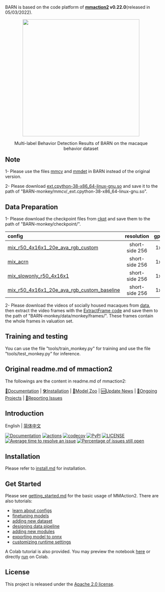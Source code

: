 BARN is based on the code platform of **[mmaction2](https://github.com/open-mmlab/mmaction2) v0.22.0**(released in 05/03/2022). 

<div align="center">
  <div style="float:left;margin-right:10px;">
  <img src="https://drive.google.com/file/d/1YcNibr-pI67IHJ880mK6TA8lmWteAeKg/view?usp=share_link" width="380px"><br>
    <p style="font-size:1.5vw;">Multi-label Behavior Detection Results of BARN on the macaque behavior dataset</p>
  </div>
</div>


## Note

1- Please use the files [mmcv](https://github.com/BertonYang18/BARN-monkey/tree/main/mmcv) and [mmdet](https://github.com/BertonYang18/BARN-monkey/tree/main/mmdet) in BARN instead of the original version.

2- Please download [ext.cpython-38-x86_64-linux-gnu.so](https://drive.google.com/file/d/1fgIpmBsJdoVywg6Ax_8QenBmSFdi2nA0/view?usp=sharing) and save it to the path of "BARN-monkey/mmcv/_ext.cpython-38-x86_64-linux-gnu.so".


## Data Preparation

1- Please download the checkpoint files from [ckpt](https://drive.google.com/file/d/1xDomKg2tJFlZzPDJZRcWA-92MKK0whcO/view?usp=sharing) and save them to the path of "BARN-monkey/checkpoint/".

|config | resolution | gpus | backbone |pretrain| mAP(%) | gpu_mem(MB) | ckpt |
|:--|:--:|:--:|:--:|:--:|:--:|:--:|:--:|
|[mix_r50_4x16x1_20e_ava_rgb_custom](https://github.com/BertonYang18/BARN-monkey/tree/main/configs/detection/monkey) |short-side 256|1x3| SlowFast | ava v2.1 | 58.8 | 24220 | BARN_monkey_58.8.pth |
|[mix_acrn](https://github.com/BertonYang18/BARN-monkey/tree/main/configs/detection/monkey) |short-side 256|1x3| SlowFast | ava v2.1 | 56.97 | 24220 | ACRN_56.97.pth |
|[mix_slowonly_r50_4x16x1](https://github.com/BertonYang18/BARN-monkey/tree/main/configs/detection/monkey) |short-side 256|1x3| SlowOnly | ava v2.1 | 56.72 | 24220 | slowonly_56.72.pth |
|[mix_r50_4x16x1_20e_ava_rgb_custom_baseline](https://github.com/BertonYang18/BARN-monkey/tree/main/configs/detection/monkey) |short-side 256|1x3| SlowFast | ava v2.1 | 56.03 | 24220 | baseline_56.03.pth |


2- Please download the videos of socially housed macaques from [data](https://drive.google.com/file/d/1js0rWrHFzt_7M6A3w2eD9NBVJjhH6QBM/view?usp=sharing), then extract the video frames with the [ExtractFrame code](https://github.com/BertonYang18/BARN-monkey/blob/main/data/monkey/extract_monkey_frames.sh) and save them to the path of "BARN-monkey/data/monkey/frames/". These frames contain the whole frames in valuation set.

## Training and testing

You can use the file "tools/train_monkey.py" for training and use the file "tools/test_monkey.py" for inference.

## Original readme.md of mmaction2
The followings are the content in readme.md of mmaction2:

[📘Documentation](https://mmaction2.readthedocs.io/en/latest/) |
[🛠️Installation](https://mmaction2.readthedocs.io/en/latest/install.html) |
[👀Model Zoo](https://mmaction2.readthedocs.io/en/latest/modelzoo.html) |
[🆕Update News](https://mmaction2.readthedocs.io/en/latest/changelog.html) |
[🚀Ongoing Projects](https://github.com/open-mmlab/mmaction2/projects) |
[🤔Reporting Issues](https://github.com/open-mmlab/mmaction2/issues/new/choose)

## Introduction

English | [简体中文](/README_zh-CN.md)

[![Documentation](https://readthedocs.org/projects/mmaction2/badge/?version=latest)](https://mmaction2.readthedocs.io/en/latest/)
[![actions](https://github.com/open-mmlab/mmaction2/workflows/build/badge.svg)](https://github.com/open-mmlab/mmaction2/actions)
[![codecov](https://codecov.io/gh/open-mmlab/mmaction2/branch/master/graph/badge.svg)](https://codecov.io/gh/open-mmlab/mmaction2)
[![PyPI](https://img.shields.io/pypi/v/mmaction2)](https://pypi.org/project/mmaction2/)
[![LICENSE](https://img.shields.io/github/license/open-mmlab/mmaction2.svg)](https://github.com/open-mmlab/mmaction2/blob/master/LICENSE)
[![Average time to resolve an issue](https://isitmaintained.com/badge/resolution/open-mmlab/mmaction2.svg)](https://github.com/open-mmlab/mmaction2/issues)
[![Percentage of issues still open](https://isitmaintained.com/badge/open/open-mmlab/mmaction2.svg)](https://github.com/open-mmlab/mmaction2/issues)


## Installation

Please refer to [install.md](docs/install.md) for installation.

## Get Started

Please see [getting_started.md](docs/getting_started.md) for the basic usage of MMAction2.
There are also tutorials:

- [learn about configs](docs/tutorials/1_config.md)
- [finetuning models](docs/tutorials/2_finetune.md)
- [adding new dataset](docs/tutorials/3_new_dataset.md)
- [designing data pipeline](docs/tutorials/4_data_pipeline.md)
- [adding new modules](docs/tutorials/5_new_modules.md)
- [exporting model to onnx](docs/tutorials/6_export_model.md)
- [customizing runtime settings](docs/tutorials/7_customize_runtime.md)

A Colab tutorial is also provided. You may preview the notebook [here](demo/mmaction2_tutorial.ipynb) or directly [run](https://colab.research.google.com/github/open-mmlab/mmaction2/blob/master/demo/mmaction2_tutorial.ipynb) on Colab.


## License

This project is released under the [Apache 2.0 license](LICENSE).
